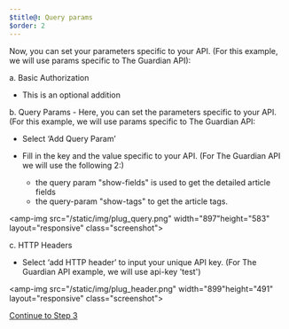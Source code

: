 ```yaml
---
$title@: Query params
$order: 2
---
```

Now, you can set your parameters specific to your API. (For this example, we will use params specific to The Guardian API):

a.	Basic Authorization
- This is an optional addition

b.	Query Params - Here, you can set the parameters specific to your API. (For this example, we will use params specific to The Guardian API:
- Select ‘Add Query Param’ 
- Fill in the key and the value specific to your API. (For The Guardian API we will use the following 2:) 

  - the query param "show-fields" is used to get the detailed article fields
  - the query-param "show-tags" to get the article tags.

<amp-img src="/static/img/plug_query.png" width="897"height="583" layout="responsive" class="screenshot">  

c.	HTTP Headers
- Select ‘add HTTP header’ to input your unique API key. (For The Guardian API example, we will use api-key 'test') 


<amp-img src="/static/img/plug_header.png" width="899"height="491" layout="responsive" class="screenshot">  

<p class="white"><a class="btn right" href="/docs/tutorials/plug/model">Continue to Step 3</a></p>
